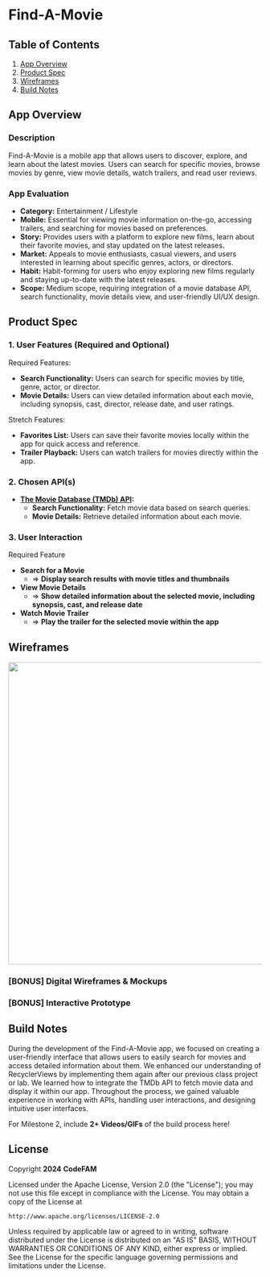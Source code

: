 # **Find-A-Movie**

## Table of Contents

1. [App Overview](#app-overview)
2. [Product Spec](#product-spec)
3. [Wireframes](#wireframes)
4. [Build Notes](#build-notes)

## App Overview

### Description 

Find-A-Movie is a mobile app that allows users to discover, explore, and learn about the latest movies. Users can search for specific movies, browse movies by genre, view movie details, 
watch trailers, and read user reviews.

### App Evaluation

- **Category:** Entertainment / Lifestyle
- **Mobile:** Essential for viewing movie information on-the-go, accessing trailers, and searching for movies based on preferences.
- **Story:** Provides users with a platform to explore new films, learn about their favorite movies, and stay updated on the latest releases.
- **Market:** Appeals to movie enthusiasts, casual viewers, and users interested in learning about specific genres, actors, or directors.
- **Habit:** Habit-forming for users who enjoy exploring new films regularly and staying up-to-date with the latest releases.
- **Scope:** Medium scope, requiring integration of a movie database API, search functionality, movie details view, and user-friendly UI/UX design.


## Product Spec

### 1. User Features (Required and Optional)

Required Features:

- **Search Functionality:** Users can search for specific movies by title, genre, actor, or director.
- **Movie Details:** Users can view detailed information about each movie, including synopsis, cast, director, release date, and user ratings.

Stretch Features:

- **Favorites List:** Users can save their favorite movies locally within the app for quick access and reference.
- **Trailer Playback:** Users can watch trailers for movies directly within the app.

### 2. Chosen API(s)
- **[The Movie Database (TMDb) API](https://www.themoviedb.org/documentation/api):**
  - **Search Functionality:** Fetch movie data based on search queries.
  - **Movie Details:** Retrieve detailed information about each movie.

### 3. User Interaction

Required Feature

- **Search for a Movie**
  - => **Display search results with movie titles and thumbnails**
- **View Movie Details**
  - => **Show detailed information about the selected movie, including synopsis, cast, and release date**
- **Watch Movie Trailer**
  - => **Play the trailer for the selected movie within the app**

## Wireframes

<!-- Add picture of your hand sketched wireframes in this section -->
<img src="YOUR_WIREFRAME_IMAGE_URL" width=600>

### [BONUS] Digital Wireframes & Mockups

### [BONUS] Interactive Prototype


## Build Notes

During the development of the Find-A-Movie app, we focused on creating a user-friendly interface that allows users to easily search for movies and access detailed information 
about them. We enhanced our understanding of RecyclerViews by implementing them again after our previous class project or lab. We learned how to integrate the TMDb API to fetch 
movie data and display it within our app. Throughout the process, we gained valuable experience in working with APIs, handling user interactions, and designing intuitive user 
interfaces.

For Milestone 2, include **2+ Videos/GIFs** of the build process here!

## License

Copyright **2024** **CodeFAM**

Licensed under the Apache License, Version 2.0 (the "License");
you may not use this file except in compliance with the License.
You may obtain a copy of the License at

    http://www.apache.org/licenses/LICENSE-2.0

Unless required by applicable law or agreed to in writing, software
distributed under the License is distributed on an "AS IS" BASIS,
WITHOUT WARRANTIES OR CONDITIONS OF ANY KIND, either express or implied.
See the License for the specific language governing permissions and
limitations under the License.
